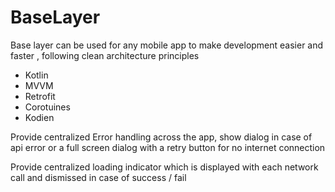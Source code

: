 # BaseLayer

Base layer can be used for any mobile app to make development easier and faster , following clean architecture principles  

* Kotlin 
* MVVM
* Retrofit
* Corotuines
* Kodien

Provide centralized Error handling across the app, show dialog in case of api error or a full screen dialog with a retry button for no internet connection 

Provide centralized loading indicator which is displayed with each network call and dismissed in case of success / fail

